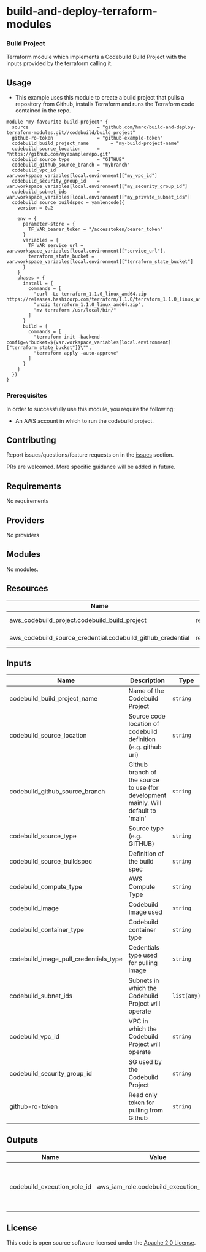 # build-and-deploy-terraform-modules

### Build Project

Terraform module which implements a Codebuild Build Project with the inputs provided by the terraform calling it.

## Usage

* This example uses this module to create a build project that pulls a repository from Github, installs Terraform and runs the Terraform code contained in the repo.

```hcl
module "my-favourite-build-project" {
  source                         = "github.com/hmrc/build-and-deploy-terraform-modules.git//codebuild/build_project"
  github-ro-token                = "github-example-token"
  codebuild_build_project_name        = "my-build-project-name"
  codebuild_source_location      = "https://github.com/myexamplerepo.git"
  codebuild_source_type          = "GITHUB"
  codebuild_github_source_branch = "mybranch"
  codebuild_vpc_id               = var.workspace_variables[local.environment]["my_vpc_id"]
  codebuild_security_group_id    = var.workspace_variables[local.environment]["my_security_group_id"]
  codebuild_subnet_ids           = var.workspace_variables[local.environment]["my_private_subnet_ids"]
  codebuild_source_buildspec = yamlencode({
    version = 0.2

    env = {
      parameter-store = {
        TF_VAR_bearer_token = "/accesstoken/bearer_token"
      }
      variables = {
        TF_VAR_service_url = var.workspace_variables[local.environment]["service_url"],
        terraform_state_bucket = var.workspace_variables[local.environment]["terraform_state_bucket"]
      }
    }
    phases = {
      install = {
        commands = [
          "curl -Lo terraform_1.1.0_linux_amd64.zip https://releases.hashicorp.com/terraform/1.1.0/terraform_1.1.0_linux_amd64.zip",
          "unzip terraform_1.1.0_linux_amd64.zip",
          "mv terraform /usr/local/bin/"
        ]
      }
      build = {
        commands = [
          "terraform init -backend-config=\"bucket=${var.workspace_variables[local.environment]["terraform_state_bucket"]}\"",
          "terraform apply -auto-approve"
        ]
      }
    }
  })
}
```

### Prerequisites

In order to successfully use this module, you require the following:

* An AWS account in which to run the codebuild project.

## Contributing

Report issues/questions/feature requests on in the [issues](https://github.com/hmrc/build-and-deploy-terraform-modules/issues) section.

PRs are welcomed. More specific guidance will be added in future.

## Requirements

No requirements

## Providers

No providers

## Modules

No modules.

## Resources

|Name|Type|Description|
|-|-|-|
|aws_codebuild_project.codebuild_build_project|resource|Codebuild Project|
|aws_codebuild_source_credential.codebuild_github_credential|resource|Github credential|

## Inputs

|Name|Description|Type|Default|Required|
|-|-|-|-|-|
|codebuild_build_project_name|Name of the Codebuild Project|`string`|n/a|yes|
|codebuild_source_location|Source code location of codebuild definition (e.g. github uri)|`string`|n/a|yes|
|codebuild_github_source_branch|Github branch of the source to use (for development mainly. Will default to 'main'|`string`|n/a|yes|
|codebuild_source_type|Source type (e.g. GITHUB)|`string`|n/a|yes|
|codebuild_source_buildspec|Definition of the build spec|`string`|n/a|yes|
|codebuild_compute_type|AWS Compute Type|`string`|`BUILD_GENERAL1_SMALL`|yes|
|codebuild_image|Codebuild Image used|`string`|`aws/codebuild/standard:5.0`|yes|
|codebuild_container_type|Codebuild container type|`string`|`LINUX_CONTAINER`|yes|
|codebuild_image_pull_credentials_type|Cedentials type used for pulling image|`string`|`CODEBUILD`|yes|
|codebuild_subnet_ids|Subnets in which the Codebuild Project will operate|`list(any)`|n/a|yes|
|codebuild_vpc_id|VPC in which the Codebuild Project will operate|`string`|n/a|yes|
|codebuild_security_group_id|SG used by the Codebuild Project|`string`|n/a|yes|
|github-ro-token|Read only token for pulling from Github|`string`|n/a|yes|

## Outputs

|Name|Value|Description|
|-|-|-|
|codebuild_execution_role_id|aws_iam_role.codebuild_execution_role.id|ID of IAM role used during execution of build project|

## License

This code is open source software licensed under the [Apache 2.0 License]("http://www.apache.org/licenses/LICENSE-2.0.html").
